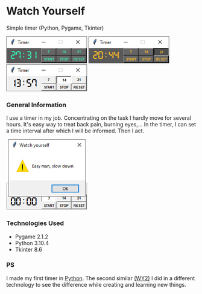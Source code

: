 # Watch Yourself
Simple timer (Python, Pygame, Tkinter)

![watch yourself ocean](demo_timer_python_o.jpg) ![watch yourself amber](demo_timer_python_a.jpg) ![watch yourself default](demo_timer_python_d.jpg)

### General Information
I use a timer in my job. Concentrating on the task I hardly move for several hours. It's easy way to treat back pain, burning eyes,... In the timer, I can set a time interval after which I will be informed. Then I act.

![](demo_timer_python_w.jpg)

### Technologies Used
* Pygame 2.1.2
* Python 3.10.4
* Tkinter 8.6

### PS
I made my first timer in [Python](https://github.com/SOS-RB1/Watch-Yourself). The second similar [(WY2)](https://github.com/SOS-RB1/Watch-Yourself-2) I did in a different technology to see the difference while creating and learning new things.
